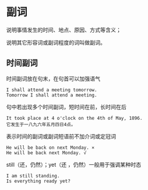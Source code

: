 # 副词

说明事情发生的时间、地点、原因、方式等含义；

说明其它形容词或副词程度的词叫做副词。



## 时间副词

时间副词放在句末，在句首可以加强语气

```
I shall attend a meeting tomorrow.
Tomorrow I shall attend a meeting.
```

句中若出现多个时间副词，短时间在前，长时间在后

```
It took place at 4 o'clock on the 4th of May, 1896.
它发生于一八九六年五月四日4点。
```

表示时间的副词或副词短语前不加介词或定冠词

```
He will be back on next Monday. ×
He will be back next Monday. √
```

still（还，仍然）；yet（还 ，仍然）一般用于强调某种时态

```
I am still standing.
Is everything ready yet?
```

